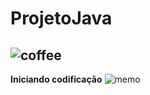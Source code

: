 # ProjetoJava

## ![coffee](https://github.githubassets.com/images/icons/emoji/unicode/2615.png) 

**Iniciando codificação** ![memo](https://github.githubassets.com/images/icons/emoji/unicode/1f4dd.png)
